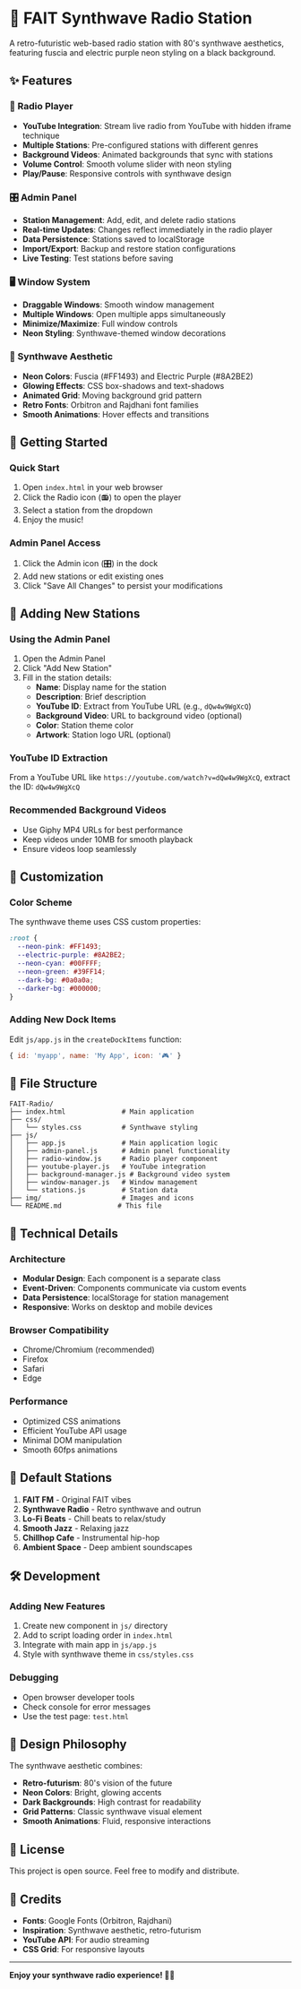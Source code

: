 # 🌈 FAIT Synthwave Radio Station

A retro-futuristic web-based radio station with 80's synthwave aesthetics, featuring fuscia and electric purple neon styling on a black background.

## ✨ Features

### 🎵 Radio Player
- **YouTube Integration**: Stream live radio from YouTube with hidden iframe technique
- **Multiple Stations**: Pre-configured stations with different genres
- **Background Videos**: Animated backgrounds that sync with stations
- **Volume Control**: Smooth volume slider with neon styling
- **Play/Pause**: Responsive controls with synthwave design

### 🎛️ Admin Panel
- **Station Management**: Add, edit, and delete radio stations
- **Real-time Updates**: Changes reflect immediately in the radio player
- **Data Persistence**: Stations saved to localStorage
- **Import/Export**: Backup and restore station configurations
- **Live Testing**: Test stations before saving

### 🖥️ Window System
- **Draggable Windows**: Smooth window management
- **Multiple Windows**: Open multiple apps simultaneously
- **Minimize/Maximize**: Full window controls
- **Neon Styling**: Synthwave-themed window decorations

### 🎨 Synthwave Aesthetic
- **Neon Colors**: Fuscia (#FF1493) and Electric Purple (#8A2BE2)
- **Glowing Effects**: CSS box-shadows and text-shadows
- **Animated Grid**: Moving background grid pattern
- **Retro Fonts**: Orbitron and Rajdhani font families
- **Smooth Animations**: Hover effects and transitions

## 🚀 Getting Started

### Quick Start
1. Open `index.html` in your web browser
2. Click the Radio icon (📻) to open the player
3. Select a station from the dropdown
4. Enjoy the music!

### Admin Panel Access
1. Click the Admin icon (🎛️) in the dock
2. Add new stations or edit existing ones
3. Click "Save All Changes" to persist your modifications

## 🎵 Adding New Stations

### Using the Admin Panel
1. Open the Admin Panel
2. Click "Add New Station"
3. Fill in the station details:
   - **Name**: Display name for the station
   - **Description**: Brief description
   - **YouTube ID**: Extract from YouTube URL (e.g., `dQw4w9WgXcQ`)
   - **Background Video**: URL to background video (optional)
   - **Color**: Station theme color
   - **Artwork**: Station logo URL (optional)

### YouTube ID Extraction
From a YouTube URL like `https://youtube.com/watch?v=dQw4w9WgXcQ`, extract the ID: `dQw4w9WgXcQ`

### Recommended Background Videos
- Use Giphy MP4 URLs for best performance
- Keep videos under 10MB for smooth playback
- Ensure videos loop seamlessly

## 🎨 Customization

### Color Scheme
The synthwave theme uses CSS custom properties:
```css
:root {
  --neon-pink: #FF1493;
  --electric-purple: #8A2BE2;
  --neon-cyan: #00FFFF;
  --neon-green: #39FF14;
  --dark-bg: #0a0a0a;
  --darker-bg: #000000;
}
```

### Adding New Dock Items
Edit `js/app.js` in the `createDockItems` function:
```javascript
{ id: 'myapp', name: 'My App', icon: '🎮' }
```

## 📁 File Structure

```
FAIT-Radio/
├── index.html              # Main application
├── css/
│   └── styles.css          # Synthwave styling
├── js/
│   ├── app.js              # Main application logic
│   ├── admin-panel.js      # Admin panel functionality
│   ├── radio-window.js     # Radio player component
│   ├── youtube-player.js   # YouTube integration
│   ├── background-manager.js # Background video system
│   ├── window-manager.js   # Window management
│   └── stations.js         # Station data
├── img/                    # Images and icons
└── README.md              # This file
```

## 🔧 Technical Details

### Architecture
- **Modular Design**: Each component is a separate class
- **Event-Driven**: Components communicate via custom events
- **Data Persistence**: localStorage for station management
- **Responsive**: Works on desktop and mobile devices

### Browser Compatibility
- Chrome/Chromium (recommended)
- Firefox
- Safari
- Edge

### Performance
- Optimized CSS animations
- Efficient YouTube API usage
- Minimal DOM manipulation
- Smooth 60fps animations

## 🎵 Default Stations

1. **FAIT FM** - Original FAIT vibes
2. **Synthwave Radio** - Retro synthwave and outrun
3. **Lo-Fi Beats** - Chill beats to relax/study
4. **Smooth Jazz** - Relaxing jazz
5. **Chillhop Cafe** - Instrumental hip-hop
6. **Ambient Space** - Deep ambient soundscapes

## 🛠️ Development

### Adding New Features
1. Create new component in `js/` directory
2. Add to script loading order in `index.html`
3. Integrate with main app in `js/app.js`
4. Style with synthwave theme in `css/styles.css`

### Debugging
- Open browser developer tools
- Check console for error messages
- Use the test page: `test.html`

## 🎨 Design Philosophy

The synthwave aesthetic combines:
- **Retro-futurism**: 80's vision of the future
- **Neon Colors**: Bright, glowing accents
- **Dark Backgrounds**: High contrast for readability
- **Grid Patterns**: Classic synthwave visual element
- **Smooth Animations**: Fluid, responsive interactions

## 📝 License

This project is open source. Feel free to modify and distribute.

## 🙏 Credits

- **Fonts**: Google Fonts (Orbitron, Rajdhani)
- **Inspiration**: Synthwave aesthetic, retro-futurism
- **YouTube API**: For audio streaming
- **CSS Grid**: For responsive layouts

---

**Enjoy your synthwave radio experience! 🌈🎵**
